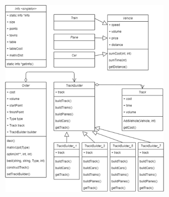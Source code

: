 <img src="https://github.com/ChernyHleb/MyLabs/blob/main/Semester_6/PPPP/PPPP.Tkach.Lab3/PPPP.Lab3.Tkach.class_diagram_after.png"/>
